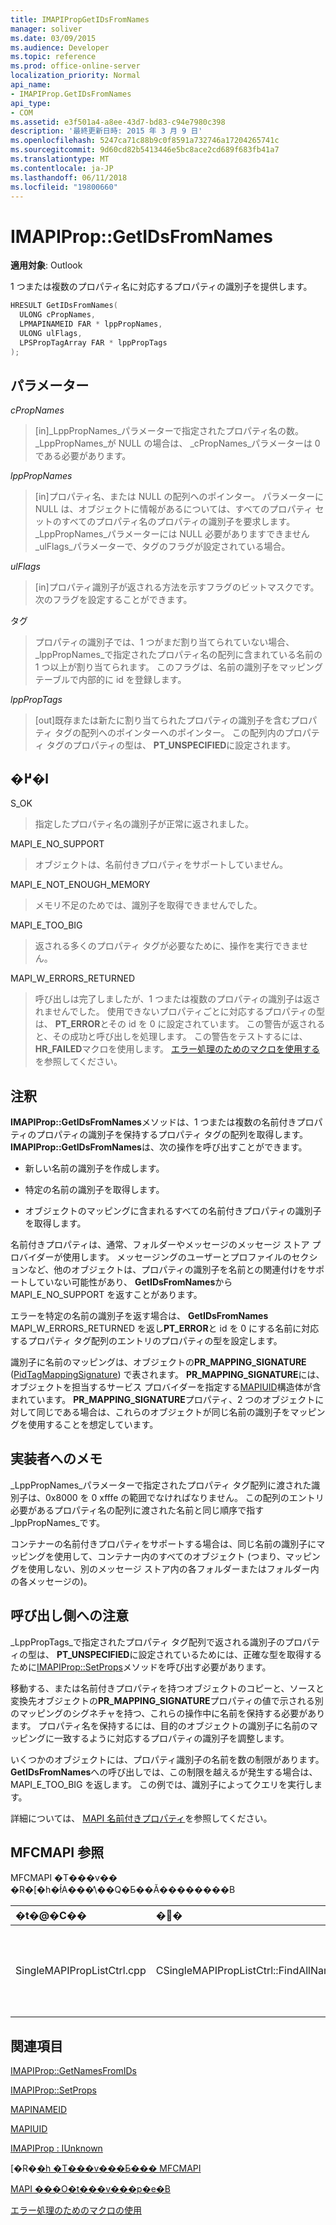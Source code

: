 ```yaml
---
title: IMAPIPropGetIDsFromNames
manager: soliver
ms.date: 03/09/2015
ms.audience: Developer
ms.topic: reference
ms.prod: office-online-server
localization_priority: Normal
api_name:
- IMAPIProp.GetIDsFromNames
api_type:
- COM
ms.assetid: e3f501a4-a8ee-43d7-bd83-c94e7980c398
description: '最終更新日時: 2015 年 3 月 9 日'
ms.openlocfilehash: 5247ca71c88b9c0f8591a732746a17204265741c
ms.sourcegitcommit: 9d60cd82b5413446e5bc8ace2cd689f683fb41a7
ms.translationtype: MT
ms.contentlocale: ja-JP
ms.lasthandoff: 06/11/2018
ms.locfileid: "19800660"
---
```

# <a name="imapipropgetidsfromnames"></a>IMAPIProp::GetIDsFromNames

  
  
**適用対象**: Outlook 
  
1 つまたは複数のプロパティ名に対応するプロパティの識別子を提供します。
  
```cpp
HRESULT GetIDsFromNames(
  ULONG cPropNames,
  LPMAPINAMEID FAR * lppPropNames,
  ULONG ulFlags,
  LPSPropTagArray FAR * lppPropTags
);
```

## <a name="parameters"></a>パラメーター

 _cPropNames_
  
> [in]_LppPropNames_パラメーターで指定されたプロパティ名の数。 _LppPropNames_が NULL の場合は、 _cPropNames_パラメーターは 0 である必要があります。 
    
 _lppPropNames_
  
> [in]プロパティ名、または NULL の配列へのポインター。 パラメーターに NULL は、オブジェクトに情報があるについては、すべてのプロパティ セットのすべてのプロパティ名のプロパティの識別子を要求します。 _LppPropNames_パラメーターには NULL 必要がありますできません_ulFlags_パラメーターで、タグのフラグが設定されている場合。 
    
 _ulFlags_
  
> [in]プロパティ識別子が返される方法を示すフラグのビットマスクです。 次のフラグを設定することができます。
    
タグ 
  
> プロパティの識別子では、1 つがまだ割り当てられていない場合、 _lppPropNames_で指定されたプロパティ名の配列に含まれている名前の 1 つ以上が割り当てられます。 このフラグは、名前の識別子をマッピング テーブルで内部的に id を登録します。
    
 _lppPropTags_
  
> [out]既存または新たに割り当てられたプロパティの識別子を含むプロパティ タグの配列へのポインターへのポインター。 この配列内のプロパティ タグのプロパティの型は、 **PT_UNSPECIFIED**に設定されます。
    
## <a name="return-value"></a>�߂�l

S_OK 
  
> 指定したプロパティ名の識別子が正常に返されました。
    
MAPI_E_NO_SUPPORT 
  
> オブジェクトは、名前付きプロパティをサポートしていません。
    
MAPI_E_NOT_ENOUGH_MEMORY 
  
> メモリ不足のためでは、識別子を取得できませんでした。
    
MAPI_E_TOO_BIG 
  
> 返される多くのプロパティ タグが必要なために、操作を実行できません。
    
MAPI_W_ERRORS_RETURNED 
  
> 呼び出しは完了しましたが、1 つまたは複数のプロパティの識別子は返されませんでした。 使用できないプロパティごとに対応するプロパティの型は、 **PT_ERROR**とその id を 0 に設定されています。 この警告が返されると、その成功と呼び出しを処理します。 この警告をテストするには、 **HR_FAILED**マクロを使用します。 [エラー処理のためのマクロを使用する](using-macros-for-error-handling.md)を参照してください。
    
## <a name="remarks"></a>注釈

**IMAPIProp::GetIDsFromNames**メソッドは、1 つまたは複数の名前付きプロパティのプロパティの識別子を保持するプロパティ タグの配列を取得します。 **IMAPIProp::GetIDsFromNames**は、次の操作を呼び出すことができます。 
  
- 新しい名前の識別子を作成します。
    
- 特定の名前の識別子を取得します。
    
- オブジェクトのマッピングに含まれるすべての名前付きプロパティの識別子を取得します。
    
名前付きプロパティは、通常、フォルダーやメッセージのメッセージ ストア プロバイダーが使用します。 メッセージングのユーザーとプロファイルのセクションなど、他のオブジェクトは、プロパティの識別子を名前との関連付けをサポートしていない可能性があり、 **GetIDsFromNames**から MAPI_E_NO_SUPPORT を返すことがあります。
  
エラーを特定の名前の識別子を返す場合は、 **GetIDsFromNames** MAPI_W_ERRORS_RETURNED を返し**PT_ERROR**と id を 0 にする名前に対応するプロパティ タグ配列のエントリのプロパティの型を設定します。 
  
識別子に名前のマッピングは、オブジェクトの**PR_MAPPING_SIGNATURE** ([PidTagMappingSignature](pidtagmappingsignature-canonical-property.md)) で表されます。 **PR_MAPPING_SIGNATURE**には、オブジェクトを担当するサービス プロバイダーを指定する[MAPIUID](mapiuid.md)構造体が含まれています。 **PR_MAPPING_SIGNATURE**プロパティ、2 つのオブジェクトに対して同じである場合は、これらのオブジェクトが同じ名前の識別子をマッピングを使用することを想定しています。 
  
## <a name="notes-to-implementers"></a>実装者へのメモ

_LppPropNames_パラメーターで指定されたプロパティ タグ配列に渡された識別子は、0x8000 を 0 xfffe の範囲でなければなりません。 この配列のエントリ必要があるプロパティ名の配列に渡された名前と同じ順序で指す_lppPropNames_です。 
  
コンテナーの名前付きプロパティをサポートする場合は、同じ名前の識別子にマッピングを使用して、コンテナー内のすべてのオブジェクト (つまり、マッピングを使用しない、別のメッセージ ストア内の各フォルダーまたはフォルダー内の各メッセージの)。
  
## <a name="notes-to-callers"></a>呼び出し側への注意

_LppPropTags_で指定されたプロパティ タグ配列で返される識別子のプロパティの型は、 **PT_UNSPECIFIED**に設定されているためには、正確な型を取得するために[IMAPIProp::SetProps](imapiprop-setprops.md)メソッドを呼び出す必要があります。 
  
移動する、または名前付きプロパティを持つオブジェクトのコピーと、ソースと変換先オブジェクトの**PR_MAPPING_SIGNATURE**プロパティの値で示される別のマッピングのシグネチャを持つ、これらの操作中に名前を保持する必要があります。 プロパティ名を保持するには、目的のオブジェクトの識別子に名前のマッピングに一致するように対応するプロパティの識別子を調整します。 
  
いくつかのオブジェクトには、プロパティ識別子の名前を数の制限があります。 **GetIDsFromNames**への呼び出しでは、この制限を越えるが発生する場合は、MAPI_E_TOO_BIG を返します。 この例では、識別子によってクエリを実行します。 
  
詳細については、 [MAPI 名前付きプロパティ](mapi-named-properties.md)を参照してください。 
  
## <a name="mfcmapi-reference"></a>MFCMAPI 参照

MFCMAPI �T���v�� �R�[�h�ł́A���̕\��Q�Ƃ��Ă��������B
  
|**�t�@�C��**|**�֐�**|**�R�����g**|
|:-----|:-----|:-----|
|SingleMAPIPropListCtrl.cpp  <br/> |CSingleMAPIPropListCtrl::FindAllNamedPropsUsed  <br/> |MFCMAPI では、 **IMAPIProp::GetIDsFromNames**メソッドを使用して、マップされたすべての名前付きプロパティのプロパティ タグを取得します。  <br/> |
   
## <a name="see-also"></a>関連項目



[IMAPIProp::GetNamesFromIDs](imapiprop-getnamesfromids.md)
  
[IMAPIProp::SetProps](imapiprop-setprops.md)
  
[MAPINAMEID](mapinameid.md)
  
[MAPIUID](mapiuid.md)
  
[IMAPIProp : IUnknown](imapipropiunknown.md)


[�R�[�h �T���v���Ƃ��� MFCMAPI](mfcmapi-as-a-code-sample.md)
  
[MAPI ���O�t���v���p�e�B](mapi-named-properties.md)
  
[エラー処理のためのマクロの使用](using-macros-for-error-handling.md)

